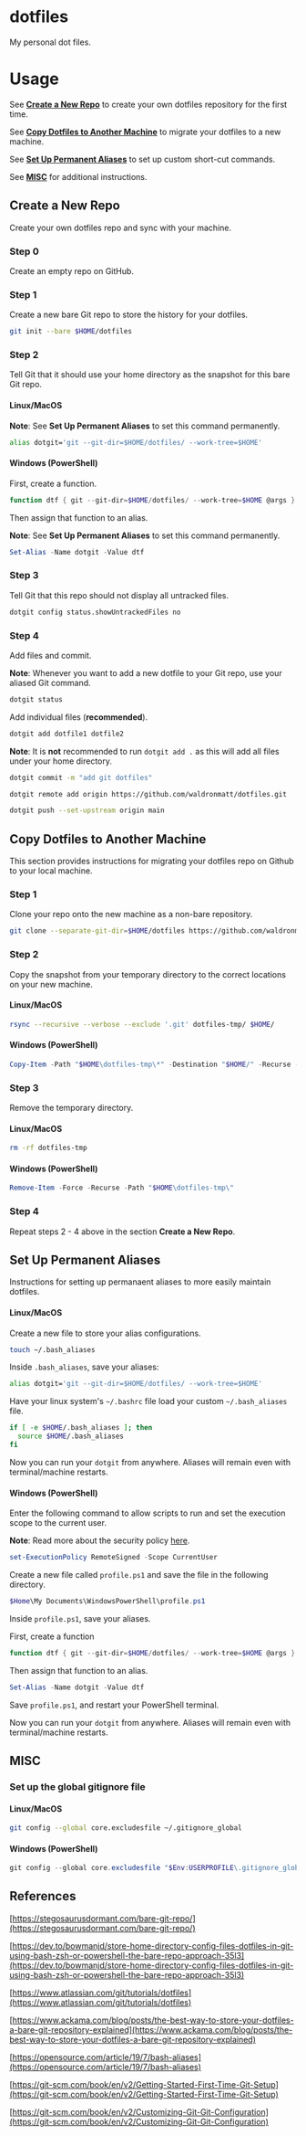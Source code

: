# dotfiles

My personal dot files.

# Usage

See **[Create a New Repo](https://github.com/waldronmatt/dotfiles#create-a-new-repo)** to create your own dotfiles repository for the first time.

See **[Copy Dotfiles to Another Machine](https://github.com/waldronmatt/dotfiles#copy-dotfiles-to-another-machine)** to migrate your dotfiles to a new machine.

See **[Set Up Permanent Aliases](https://github.com/waldronmatt/dotfiles#set-up-permanent-aliases)** to set up custom short-cut commands.

See **[MISC](https://github.com/waldronmatt/dotfiles#misc)** for additional instructions.

## Create a New Repo

Create your own dotfiles repo and sync with your machine.

### Step 0

Create an empty repo on GitHub.

### Step 1

Create a new bare Git repo to store the history for your dotfiles.

```bash
git init --bare $HOME/dotfiles
```

### Step 2

Tell Git that it should use your home directory as the snapshot for this bare Git repo.

#### Linux/MacOS

**Note**: See **Set Up Permanent Aliases** to set this command permanently.

```bash
alias dotgit='git --git-dir=$HOME/dotfiles/ --work-tree=$HOME'
```

#### Windows (PowerShell)

First, create a function.

```powershell
function dtf { git --git-dir=$HOME/dotfiles/ --work-tree=$HOME @args }
```

Then assign that function to an alias.

**Note**: See **Set Up Permanent Aliases** to set this command permanently.

```powershell
Set-Alias -Name dotgit -Value dtf
```

### Step 3

Tell Git that this repo should not display all untracked files.

```bash
dotgit config status.showUntrackedFiles no
```

### Step 4

Add files and commit.

**Note**: Whenever you want to add a new dotfile to your Git repo, use your aliased Git command.

```bash
dotgit status
```

Add individual files (**recommended**).

```bash
dotgit add dotfile1 dotfile2
```

**Note**: It is **not** recommended to run `dotgit add .` as this will add all files under your home directory.

```bash
dotgit commit -m "add git dotfiles"
```

```bash
dotgit remote add origin https://github.com/waldronmatt/dotfiles.git
```

```bash
dotgit push --set-upstream origin main
```

## Copy Dotfiles to Another Machine

This section provides instructions for migrating your dotfiles repo on Github to your local machine.

### Step 1

Clone your repo onto the new machine as a non-bare repository.

```bash
git clone --separate-git-dir=$HOME/dotfiles https://github.com/waldronmatt/dotfiles.git dotfiles-tmp
```

### Step 2

Copy the snapshot from your temporary directory to the correct locations on your new machine.

#### Linux/MacOS
```bash
rsync --recursive --verbose --exclude '.git' dotfiles-tmp/ $HOME/
```

#### Windows (PowerShell)
```powershell
Copy-Item -Path "$HOME\dotfiles-tmp\*" -Destination "$HOME/" -Recurse -Exclude ".git"
```

### Step 3

Remove the temporary directory.

#### Linux/MacOS
```bash
rm -rf dotfiles-tmp
```

#### Windows (PowerShell)
```powershell
Remove-Item -Force -Recurse -Path "$HOME\dotfiles-tmp\"
```

### Step 4

Repeat steps 2 - 4 above in the section **Create a New Repo**.

## Set Up Permanent Aliases

Instructions for setting up permanaent aliases to more easily maintain dotfiles.

#### Linux/MacOS

Create a new file to store your alias configurations.

```bash
touch ~/.bash_aliases
```

Inside `.bash_aliases`, save your aliases:

```bash
alias dotgit='git --git-dir=$HOME/dotfiles/ --work-tree=$HOME'
```

Have your linux system's `~/.bashrc` file load your custom `~/.bash_aliases` file.

```bash
if [ -e $HOME/.bash_aliases ]; then
  source $HOME/.bash_aliases
fi
```

Now you can run your `dotgit` from anywhere. Aliases will remain even with terminal/machine restarts.

#### Windows (PowerShell)

Enter the following command to allow scripts to run and set the execution scope to the current user.

**Note**: Read more about the security policy [here](https://docs.microsoft.com/en-us/powershell/module/microsoft.powershell.core/about/about_execution_policies?view=powershell-7.2#remotesigned).

```powershell
set-ExecutionPolicy RemoteSigned -Scope CurrentUser
```

Create a new file called `profile.ps1` and save the file in the following directory.

```powershell
$Home\My Documents\WindowsPowerShell\profile.ps1
```

Inside `profile.ps1`, save your aliases.

First, create a function
```powershell
function dtf { git --git-dir=$HOME/dotfiles/ --work-tree=$HOME @args }
```

Then assign that function to an alias.

```powershell
Set-Alias -Name dotgit -Value dtf
```

Save `profile.ps1`, and restart your PowerShell terminal.

Now you can run your `dotgit` from anywhere. Aliases will remain even with terminal/machine restarts.

## MISC

### Set up the global gitignore file

#### Linux/MacOS

```bash
git config --global core.excludesfile ~/.gitignore_global
```

#### Windows (PowerShell)

```powershell
git config --global core.excludesfile "$Env:USERPROFILE\.gitignore_global"
```

## References

[https://stegosaurusdormant.com/bare-git-repo/](https://stegosaurusdormant.com/bare-git-repo/)

[https://dev.to/bowmanjd/store-home-directory-config-files-dotfiles-in-git-using-bash-zsh-or-powershell-the-bare-repo-approach-35l3](https://dev.to/bowmanjd/store-home-directory-config-files-dotfiles-in-git-using-bash-zsh-or-powershell-the-bare-repo-approach-35l3)

[https://www.atlassian.com/git/tutorials/dotfiles](https://www.atlassian.com/git/tutorials/dotfiles)

[https://www.ackama.com/blog/posts/the-best-way-to-store-your-dotfiles-a-bare-git-repository-explained](https://www.ackama.com/blog/posts/the-best-way-to-store-your-dotfiles-a-bare-git-repository-explained)

[https://opensource.com/article/19/7/bash-aliases](https://opensource.com/article/19/7/bash-aliases)

[https://git-scm.com/book/en/v2/Getting-Started-First-Time-Git-Setup](https://git-scm.com/book/en/v2/Getting-Started-First-Time-Git-Setup)

[https://git-scm.com/book/en/v2/Customizing-Git-Git-Configuration](https://git-scm.com/book/en/v2/Customizing-Git-Git-Configuration)
